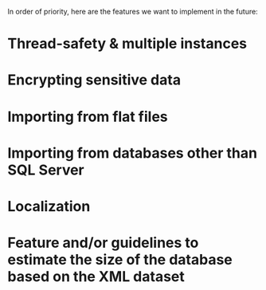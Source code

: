 In order of priority, here are the features we want to implement in the future:


# Thread-safety & multiple instances
# Encrypting sensitive data
# Importing from flat files
# Importing from databases other than SQL Server
# Localization
# Feature and/or guidelines to estimate the size of the database based on the XML dataset
